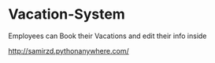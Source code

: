 # Vacation-System
Employees can Book their Vacations and edit their info inside


http://samirzd.pythonanywhere.com/
